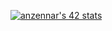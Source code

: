 [![anzennar's 42 stats](https://badge.mediaplus.ma/greenbinary/anzennar)](https://github.com/itsjustzen)
